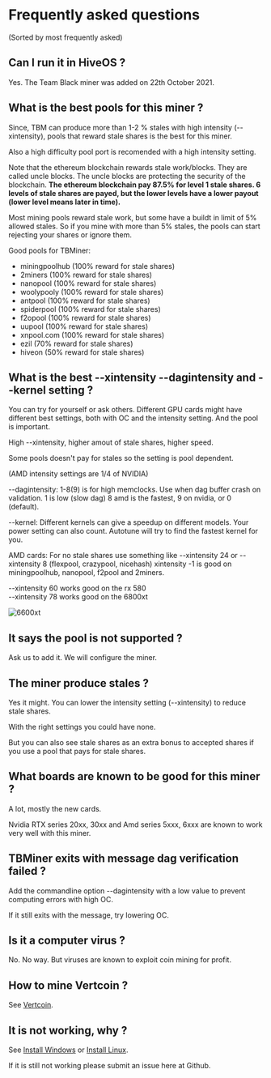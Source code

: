 # Frequently asked questions

(Sorted by most frequently asked)

## Can I run it in HiveOS ?

Yes. The Team Black miner was added on 22th October 2021.

## What is the best pools for this miner ?

Since, TBM can produce more than 1-2 % stales with high intensity (--xintensity), pools that reward stale shares is the best for this miner.

Also a high difficulty pool port is recomended with a high intensity setting.

Note that the ethereum blockchain rewards stale work/blocks. They are called uncle blocks. The uncle blocks are protecting the security of the blockchain.
**The ethereum blockchain pay 87.5% for level 1 stale shares. 6 levels of stale shares are payed, but the lower levels have a lower payout (lower level means later in time).**

Most mining pools reward stale work, but some have a buildt in limit of 5% allowed stales. So if you mine with more than 5% stales, the pools can start rejecting your shares
or ignore them. 

Good pools for TBMiner:
+ miningpoolhub (100% reward for stale shares)
+ 2miners (100% reward for stale shares)
+ nanopool (100% reward for stale shares)
+ woolypooly (100% reward for stale shares)
+ antpool (100% reward for stale shares)
+ spiderpool (100% reward for stale shares)
+ f2opool (100% reward for stale shares)
+ uupool (100% reward for stale shares)
+ xnpool.com (100% reward for stale shares)
+ ezil (70% reward for stale shares)
+ hiveon (50% reward for stale shares)

## What is the best --xintensity --dagintensity and --kernel setting ?

You can try for yourself or ask others.
Different GPU cards might have different best settings,
both with OC and the intensity setting. And the pool is important.

High --xintensity, higher amout of stale shares, higher speed.

Some pools doesn't pay for stales so the setting is pool dependent.

(AMD intensity settings  are 1/4 of NVIDIA)                                

--dagintensity: 1-8(9) is for high memclocks. Use when dag buffer crash on validation. 1 is low (slow dag) 8 amd is the fastest, 
9 on nvidia, or 0 (default).

--kernel: Different kernels can give a speedup on different models. Your power setting can also count. Autotune will try to find the fastest kernel for you.                         

AMD cards:
For no stale shares use something like --xintensity 24 or --xintensity 8 (flexpool, crazypool, nicehash)
xintensity -1 is good on miningpoolhub, nanopool, f2pool and 2miners.

--xintensity 60 works good on the rx 580                      
--xintensity 78 works good on the 6800xt                   

![6600xt](https://user-images.githubusercontent.com/9572668/140705088-8ead33df-2c62-49c7-be63-7de1301f1e30.png)

## It says the pool is not supported ?

Ask us to add it. We will configure the miner. 

## The miner produce stales ?

Yes it might. You can lower the intensity setting (--xintensity) to reduce stale shares.

With the right settings you could have none.

But you can also see stale shares as an extra bonus to accepted shares if you use a pool that pays for stale shares.

## What boards are known to be good for this miner ?

A lot, mostly the new cards.

Nvidia RTX series 20xx, 30xx and Amd series 5xxx, 6xxx are known to work very well with this miner.

## TBMiner exits with message dag verification failed ?

Add the commandline option --dagintensity with a low value to prevent computing errors with high OC.

If it still exits with the message, try lowering OC.

## Is it a computer virus ?

No. No way. But viruses are known to exploit coin mining for profit.

## How to mine Vertcoin ?

See [Vertcoin](https://github.com/sp-hash/TeamBlackMiner/blob/main/VERTCOIN.md).

## It is not working, why ?

See [Install Windows](https://github.com/sp-hash/TeamBlackMiner/blob/main/INSTALL_WINDOWS.md) or [Install Linux](https://github.com/sp-hash/TeamBlackMiner/blob/main/INSTALL_LINUX.md).

If it is still not working please submit an issue here at Github.
